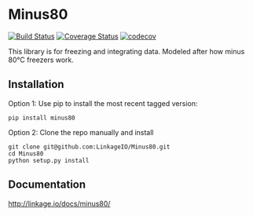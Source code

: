# Minus80
[![Build Status](https://travis-ci.org/LinkageIO/Minus80.svg?branch=master)](https://travis-ci.org/LinkageIO/Minus80)
[![Coverage Status](https://coveralls.io/repos/github/LinkageIO/Minus80/badge.svg?branch=master)](https://coveralls.io/github/LinkageIO/Minus80?branch=master)
[![codecov](https://codecov.io/gh/LinkageIO/Minus80/branch/master/graph/badge.svg)](https://codecov.io/gh/LinkageIO/Minus80)

This library is for freezing and integrating data. Modeled after how minus 80°C freezers work.


## Installation

Option 1: Use pip to install the most recent tagged version:
```
pip install minus80
```

Option 2: Clone the repo manually and install 
```
git clone git@github.com:LinkageIO/Minus80.git
cd Minus80
python setup.py install
```

## Documentation
http://linkage.io/docs/minus80/
